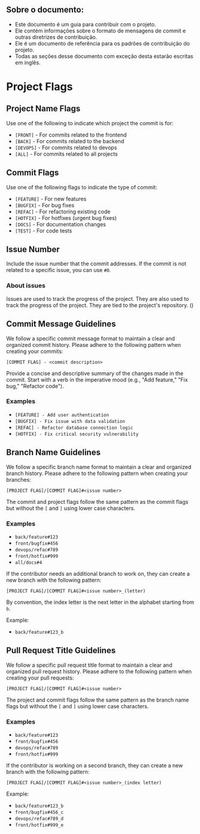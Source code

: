 ## Sobre o documento:

- Este documento é um guia para contribuir com o projeto.
- Ele contém informações sobre o formato de mensagens de commit e outras diretrizes de contribuição.
- Ele é um documento de referência para os padrões de contribuição do projeto.
- Todas as seções desse documento com exceção desta estarão escritas em inglês.


# Project Flags

## Project Name Flags

Use one of the following to indicate which project the commit is for:

- `[FRONT]` - For commits related to the frontend
- `[BACK]` - For commits related to the backend
- `[DEVOPS]` - For commits related to devops
- `[ALL]` - For commits related to all projects


## Commit Flags

Use one of the following flags to indicate the type of commit:

- `[FEATURE]` - For new features
- `[BUGFIX]` - For bug fixes
- `[REFAC]` - For refactoring existing code
- `[HOTFIX]` - For hotfixes (urgent bug fixes)
- `[DOCS]` - For documentation changes
- `[TEST]` - For code tests

## Issue Number

Include the issue number that the commit addresses. If the commit is not related to a specific issue, you can use `#0`.

### About issues

Issues are used to track the progress of the project. They are also used to track the progress of the project. They are tied to the project's repository. ()


## Commit Message Guidelines

We follow a specific commit message format to maintain a clear and organized commit history. Please adhere to the following pattern when creating your commits:

```
[COMMIT FLAG] - <commit description>
```

Provide a concise and descriptive summary of the changes made in the commit. Start with a verb in the imperative mood (e.g., "Add feature," "Fix bug," "Refactor code").

### Examples

- `[FEATURE] - Add user authentication`
- `[BUGFIX] - Fix issue with data validation`
- `[REFAC] - Refactor database connection logic`
- `[HOTFIX] - Fix critical security vulnerability`

## Branch Name Guidelines

We follow a specific branch name format to maintain a clear and organized branch history. Please adhere to the following pattern when creating your branches:

```
[PROJECT FLAG]/[COMMIT FLAG]#<issue number>
```

The commit and project flags follow the same pattern as the commit flags but without the `[` and `]` using lower case characters.

### Examples

- `back/feature#123`
- `front/bugfix#456`
- `devops/refac#789`
- `front/hotfix#999`
- `all/docs#4`

If the contributor needs an additional branch to work on, they can create a new branch with the following pattern:

```
[PROJECT FLAG]/[COMMIT FLAG]#<issue number>_(letter)
```

By convention, the index letter is the next letter in the alphabet starting from `b`.

Example:

- `back/feature#123_b`


## Pull Request Title Guidelines

We follow a specific pull request title format to maintain a clear and organized pull request history. Please adhere to the following pattern when creating your pull requests:

```
[PROJECT FLAG]/[COMMIT FLAG]#<issue number>
```

The project and commit flags follow the same pattern as the branch name flags but without the `[` and `]` using lower case characters.

### Examples

- `back/feature#123`
- `front/bugfix#456`
- `devops/refac#789`
- `front/hotfix#999`

If the contributor is working on a second branch, they can create a new branch with the following pattern:

```
[PROJECT FLAG]/[COMMIT FLAG]#<issue number>_(index letter)
```

Example:

- `back/feature#123_b`
- `front/bugfix#456_c`
- `devops/refac#789_d`
- `front/hotfix#999_e`



